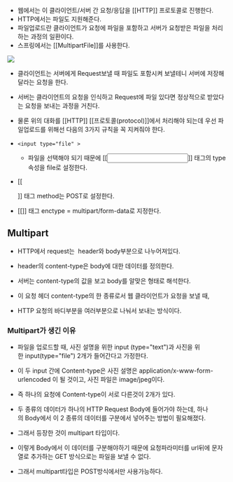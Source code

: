 - 웹에서는 이 클라이언트/서버 간 요청/응답을 [[HTTP]] 프로토콜로 진행한다.
- HTTP에서는 파일도 지원해준다.
- 파일업로드란 클라이언트가 요청에 파일을 포함하고 서버가 요청받은 파일을 처리하는 과정의 일환이다.
- 스프링에서는 [[MultipartFile]]를 사용한다.

![](https://blog.kakaocdn.net/dn/Ca3K0/btrz4NGFWeE/9FSVpHeE44Y40ZBwUzIv91/img.png)

- 클라이언트는 서버에게 Request보낼 때 파일도 포함시켜 보낼테니 서버에 저장해달라는 요청을 한다.

- 서버는 클라이언트의 요청을 인식하고 Request에 파일 있다면 정상적으로 받았다는 요청을 보내는 과정을 거친다.

- 물론 위의 대화를 [[HTTP]] [[프로토콜(protocol)]]에서 처리해야 되는데 우선 파일업로드를 위해선 다음의 3가지 규칙을 꼭 지켜줘야 한다.

- `<input type="file" >`  
	- 파일을 선택해야 되기 때문에 [[<input>]] 태그의 type 속성을 file로 설정한다.
- [[<form>]] 태그 method는 POST로 설정한다.
- [[<form>]] 태그 enctype = multipart/form-data로 지정한다.

## Multipart

- HTTP에서 request는  header와 body부분으로 나누어져있다.

- header의 content-type은 body에 대한 데이터를 정의한다.
- 서버는 content-type의 값을 보고 body를 알맞은 형태로 해석한다.
- 이 요청 헤더 content-type의 한 종류로서 웹 클라이언트가 요청을 보낼 때,

- HTTP 요청의 바디부분을 여러부분으로 나눠서 보내는 방식이다.

### Multipart가 생긴 이유

- 파일을 업로드할 때, 사진 설명을 위한 input (type="text")과 사진을 위한 input(type="file") 2개가 들어간다고 가정한다.
- 이 두 input 간에 Content-type은 사진 설명은 application/x-www-form-urlencoded 이 될 것이고, 사진 파일은 image/jpeg이다.

- 즉 하나의 요청에 Content-type이 서로 다른것이 2개가 있다.
- 두 종류의 데이터가 하나의 HTTP Request Body에 들어가야 하는데, 하나의 Body에서 이 2 종류의 데이터를 구분에서 넣어주는 방법이 필요해졌다.

- 그래서 등장한 것이 multipart 타입이다.

- 이렇게 Body에서 이 데이터를 구분해야하기 때문에 요청파라미터를 url뒤에 문자열로 추가하는 GET 방식으로는 파일을 보낼 수 없다.

- 그래서 multipart타입은 POST방식에서만 사용가능하다.
